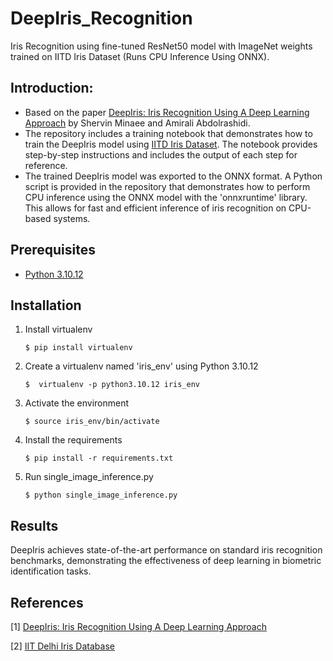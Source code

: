 DeepIris_Recognition
========================
Iris Recognition using fine-tuned ResNet50 model with ImageNet weights trained on IITD Iris Dataset (Runs CPU Inference Using ONNX).

## Introduction:
- Based on the paper [DeepIris: Iris Recognition Using A Deep Learning Approach](https://paperswithcode.com/paper/deepiris-iris-recognition-using-a-deep) by Shervin Minaee and Amirali Abdolrashidi.
- The repository includes a training notebook that demonstrates how to train the DeepIris model using [IITD Iris Dataset](https://www4.comp.polyu.edu.hk/~csajaykr/IITD/Database_Iris.htm). The notebook provides step-by-step instructions and includes the output of each step for reference.
- The trained DeepIris model was exported to the ONNX format. A Python script is provided in the repository that demonstrates how to perform CPU inference using the ONNX model with the 'onnxruntime' library. This allows for fast and efficient inference of iris recognition on CPU-based systems.

## Prerequisites
* [Python 3.10.12](https://www.python.org/downloads/release/python-31012/)

## Installation

1. Install virtualenv

    ```
    $ pip install virtualenv
    ```    

2. Create a virtualenv named 'iris_env' using Python 3.10.12

    ```
   $  virtualenv -p python3.10.12 iris_env
    ```

3. Activate the environment

    ```
    $ source iris_env/bin/activate
    ```
4. Install the requirements

    ```
    $ pip install -r requirements.txt
    ```

5. Run single_image_inference.py

    ```
    $ python single_image_inference.py
    ```

## Results
DeepIris achieves state-of-the-art performance on standard iris recognition benchmarks, demonstrating the effectiveness of deep learning in biometric identification tasks.

## References
<a id="1">[1]</a> 
[DeepIris: Iris Recognition Using A Deep Learning Approach](https://paperswithcode.com/paper/deepiris-iris-recognition-using-a-deep)

<a id="2">[2]</a> 
[IIT Delhi Iris Database](https://www4.comp.polyu.edu.hk/~csajaykr/IITD/Database_Iris.htm)